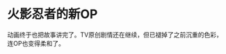 # 火影忍者的新OP



动画终于也把故事讲完了。TV原创剧情还在继续，但已褪掉了之前沉重的色彩，连OP也变得柔和了。

<div id="music">
</div>

<script>
const t = `<iframe frameborder="no" border="0" marginwidth="0" marginheight="0" width=298 height=52 src="http://music.163.com/outchain/player?type=2&id=436487388&auto=0&height=32"></iframe>`;

function mountMusic() {
    const d = document.querySelector("#music");
    d.innerHTML = t;
}

window.addEventListener("load", mountMusic);
</script>

